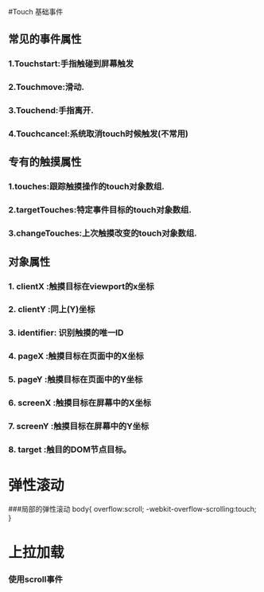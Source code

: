 #Touch 基础事件
## 常见的事件属性
### 1.Touchstart:手指触碰到屏幕触发
### 2.Touchmove:滑动.
### 3.Touchend:手指离开.
### 4.Touchcancel:系统取消touch时候触发(不常用)
## 专有的触摸属性
### 1.touches:跟踪触摸操作的touch对象数组.
### 2.targetTouches:特定事件目标的touch对象数组.
### 3.changeTouches:上次触摸改变的touch对象数组.
## 对象属性
### 1. clientX :触摸目标在viewport的x坐标
### 2. clientY :同上(Y)坐标
### 3. identifier: 识别触摸的唯一ID
### 4. pageX :触摸目标在页面中的X坐标
### 5. pageY :触摸目标在页面中的Y坐标
### 6. screenX :触摸目标在屏幕中的X坐标
### 7. screenY :触摸目标在屏幕中的Y坐标
### 8. target :触目的DOM节点目标。

# 弹性滚动
###局部的弹性滚动
	body{
		overflow:scroll;
		-webkit-overflow-scrolling:touch;
	}
# 上拉加载
###	 使用scroll事件